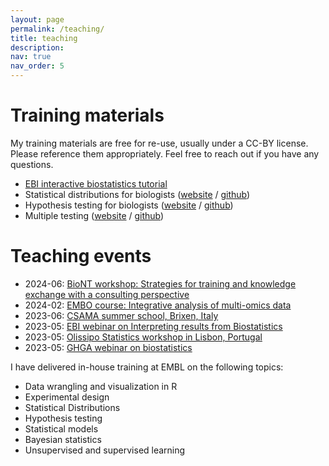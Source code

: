 ```yaml
---
layout: page
permalink: /teaching/
title: teaching
description: 
nav: true
nav_order: 5
---
```


# Training materials

My training materials are free for re-use, usually under a CC-BY license. Please reference them appropriately. Feel free to reach out if you have any questions.

- [EBI interactive biostatistics tutorial](https://www.ebi.ac.uk/training/online/courses/biostatistics-introduction/) 
- Statistical distributions for biologists  ([website](https://sarahkaspar.github.io/biostatistics-course/) / [github](https://github.com/sarahkaspar/biostatistics-course)) 
- Hypothesis testing for biologists ([website](https://sarahkaspar.github.io/hypothesis-testing/) / [github](https://github.com/sarahkaspar/hypothesis-testing)) 
- Multiple testing ([website](https://sarahkaspar.github.io/Multiple-Testing-tutorial-project) / [github](https://github.com/sarahkaspar/Multiple-Testing-tutorial-project))

# Teaching events

- 2024-06: [BioNT workshop: Strategies for training and knowledge exchange with a consulting perspective](https://www.cecam.org/workshop-details/strategies-for-training-and-knowledge-exchange-with-a-consulting-perspective-1361)
- 2024-02: [EMBO course: Integrative analysis of multi-omics data](https://www.embl.org/about/info/course-and-conference-office/events/mmd24-01/#vf-tabs__section-speakers)
- 2023-06: [CSAMA summer school, Brixen, Italy](https://csama2023.bioconductor.eu/)
- 2023-05: [EBI webinar on Interpreting results from Biostatistics](https://www.ebi.ac.uk/training/events/beginners-guide-interpreting-results-biostatistics/)
- 2023-05: [Olissipo Statistics workshop in Lisbon, Portugal](https://olissipo.inesc-id.pt/2023/04/19/olissipo-workshops-embl-training/)
- 2023-05: [GHGA webinar on biostatistics](https://www.ghga.de/events/detail/ghga-webinar-interpretation-of-results-from-biostatistics)

I have delivered in-house training at EMBL on the following topics: 

- Data wrangling and visualization in R  
- Experimental design  
- Statistical Distributions  
- Hypothesis testing  
- Statistical models  
- Bayesian statistics  
- Unsupervised and supervised learning